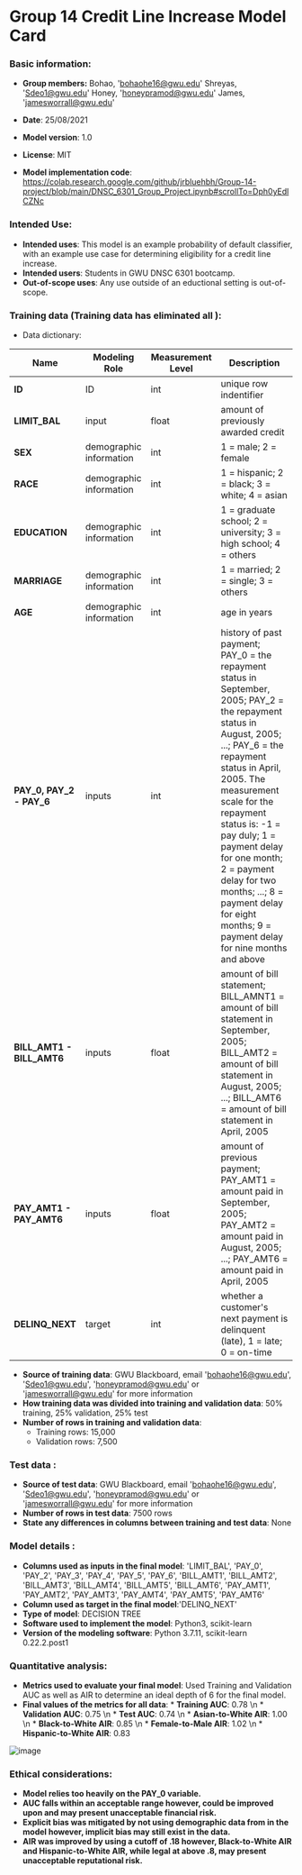 # Group 14 Credit Line Increase Model Card
### Basic information:

* **Group members:**
      Bohao,     'bohaohe16@gwu.edu'
      Shreyas,   'Sdeo1@gwu.edu'
      Honey,     'honeypramod@gwu.edu'
      James,     'jamesworrall@gwu.edu'
      
* **Date**: 25/08/2021
* **Model version**: 1.0
* **License**: MIT
* **Model implementation code**: https://colab.research.google.com/github/jrbluehbh/Group-14-project/blob/main/DNSC_6301_Group_Project.ipynb#scrollTo=Dph0yEdlCZNc
    
### Intended Use: 
     
* **Intended uses**: This model is an example probability of default classifier, with an example use case for determining eligibility for a credit line increase. 
* **Intended users**: Students in GWU DNSC 6301 bootcamp.
* **Out-of-scope uses**: Any use outside of an eductional setting is out-of-scope.
        
### Training data (Training data has eliminated all ):

 
* Data dictionary: 
    
| Name | Modeling Role | Measurement Level| Description|
| ---- | ------------- | ---------------- | ---------- |
|**ID**| ID | int | unique row indentifier |
| **LIMIT_BAL** | input | float | amount of previously awarded credit |
| **SEX** | demographic information | int | 1 = male; 2 = female
| **RACE** | demographic information | int | 1 = hispanic; 2 = black; 3 = white; 4 = asian |
| **EDUCATION** | demographic information | int | 1 = graduate school; 2 = university; 3 = high school; 4 = others |
| **MARRIAGE** | demographic information | int | 1 = married; 2 = single; 3 = others |
| **AGE** | demographic information | int | age in years |
| **PAY_0, PAY_2 - PAY_6** | inputs | int | history of past payment; PAY_0 = the repayment status in September, 2005; PAY_2 = the repayment status in August, 2005; ...; PAY_6 = the repayment status in April, 2005. The measurement scale for the repayment status is: -1 = pay duly; 1 = payment delay for one month; 2 = payment delay for two months; ...; 8 = payment delay for eight months; 9 = payment delay for nine months and above |
| **BILL_AMT1 - BILL_AMT6** | inputs | float | amount of bill statement; BILL_AMNT1 = amount of bill statement in September, 2005; BILL_AMT2 = amount of bill statement in August, 2005; ...; BILL_AMT6 = amount of bill statement in April, 2005 |
| **PAY_AMT1 - PAY_AMT6** | inputs | float | amount of previous payment; PAY_AMT1 = amount paid in September, 2005; PAY_AMT2 = amount paid in August, 2005; ...; PAY_AMT6 = amount paid in April, 2005 |
| **DELINQ_NEXT**| target | int | whether a customer's next payment is delinquent (late), 1 = late; 0 = on-time |

* **Source of training data**: GWU Blackboard, email 'bohaohe16@gwu.edu', 'Sdeo1@gwu.edu', 'honeypramod@gwu.edu' or 'jamesworrall@gwu.edu' for more information
* **How training data was divided into training and validation data**: 50% training, 25% validation, 25% test
* **Number of rows in training and validation data**:
  * Training rows: 15,000
  * Validation rows: 7,500

        
### Test data :

* **Source of test data**: GWU Blackboard, email 'bohaohe16@gwu.edu', 'Sdeo1@gwu.edu', 'honeypramod@gwu.edu' or 'jamesworrall@gwu.edu' for more information
* **Number of rows in test data**: 7500 rows
* **State any differences in columns between training and test data**: None
    
### Model details : 

* **Columns used as inputs in the final model**:
'LIMIT_BAL', 'PAY_0', 'PAY_2', 'PAY_3', 'PAY_4', 'PAY_5', 'PAY_6', 'BILL_AMT1', 'BILL_AMT2', 'BILL_AMT3', 'BILL_AMT4', 'BILL_AMT5', 'BILL_AMT6', 'PAY_AMT1', 'PAY_AMT2', 'PAY_AMT3', 'PAY_AMT4', 'PAY_AMT5', 'PAY_AMT6'
* **Column used as target in the final model**:'DELINQ_NEXT'
* **Type of model**: DECISION TREE
* **Software used to implement the model**: Python3, scikit-learn
* **Version of the modeling software**: Python 3.7.11, scikit-learn 0.22.2.post1
    
### Quantitative analysis:

* **Metrics used to evaluate your final model**: Used Training and Validation AUC as well as AIR to determine an ideal depth of 6 for the final model. 
* **Final values of the metrics for all data**: 
      * **Training AUC**: 0.78 \n
      * **Validation AUC**: 0.75 \n
      * **Test AUC**: 0.74 \n
      * **Asian-to-White AIR**: 1.00 \n
      * **Black-to-White AIR**: 0.85 \n
      * **Female-to-Male AIR**: 1.02 \n
      * **Hispanic-to-White AIR**: 0.83

![image](https://user-images.githubusercontent.com/89275341/130871845-cf31bfb1-5b26-47d1-999b-b1cb9a504b53.png)

### Ethical considerations: 
        
* **Model relies too heavily on the PAY_0 variable.**
* **AUC falls within an acceptable range however, could be improved upon and may present unacceptable financial risk.**
* **Explicit bias was mitigated by not using demographic data from in the model however, implicit bias may still exist in the data.** 
* **AIR was improved by using a cutoff of .18 however, Black-to-White AIR and Hispanic-to-White AIR, while legal at above .8, may present unacceptable                         reputational risk.**

